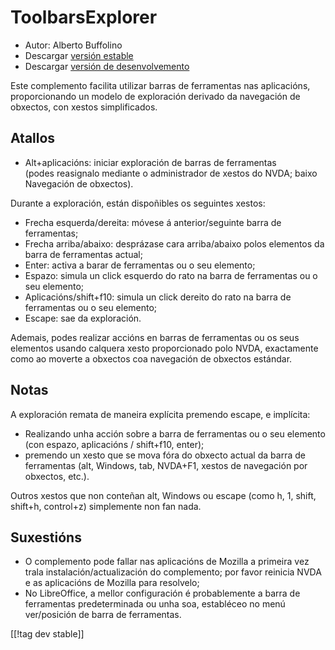 # ToolbarsExplorer #

* Autor: Alberto Buffolino
* Descargar [versión estable][1]
* Descargar [versión de desenvolvemento][2]

Este complemento facilita utilizar barras de ferramentas nas aplicacións,
proporcionando un modelo de exploración derivado da navegación de obxectos,
con xestos simplificados.

## Atallos

* Alt+aplicacións: iniciar exploración de barras de ferramentas<br>
(podes reasignalo mediante o administrador de xestos do NVDA; baixo Navegación de obxectos).

Durante a exploración, están dispoñibles os seguintes xestos:

* Frecha esquerda/dereita: móvese á anterior/seguinte barra de ferramentas;
* Frecha arriba/abaixo: desprázase cara arriba/abaixo polos elementos da
  barra de ferramentas actual;
* Enter: activa a barar de ferramentas ou o seu elemento;
* Espazo: simula un click esquerdo do rato na barra de ferramentas ou o seu
  elemento;
* Aplicacións/shift+f10: simula un click dereito do rato na barra de
  ferramentas ou o seu elemento;
* Escape: sae da exploración.

Ademais, podes realizar accións en barras de ferramentas ou os seus
elementos usando calquera xesto proporcionado polo NVDA, exactamente como ao
moverte a obxectos coa navegación de obxectos estándar.

## Notas

A exploración remata de maneira explícita premendo escape, e implícita:

* Realizando unha acción sobre a barra de ferramentas ou o seu elemento (con
  espazo, aplicacións / shift+f10, enter);
* premendo un xesto que se mova fóra do obxecto actual da barra de
  ferramentas (alt, Windows, tab, NVDA+F1, xestos de navegación por
  obxectos, etc.).

Outros xestos que non conteñan alt, Windows ou escape (como h, 1, shift,
shift+h, control+z) simplemente non fan nada.

## Suxestións

* O complemento pode fallar nas aplicacións de Mozilla a primeira vez trala
  instalación/actualización do complemento; por favor reinicia NVDA e as
  aplicacións de Mozilla para resolvelo;
* No LibreOffice, a mellor configuración é probablemente a barra de
  ferramentas predeterminada ou unha soa, establéceo no menú ver/posición de
  barra de ferramentas.


[[!tag dev stable]]

[1]: https://addons.nvda-project.org/files/get.php?file=tbx

[2]: https://addons.nvda-project.org/files/get.php?file=tbx-dev

